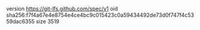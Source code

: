 version https://git-lfs.github.com/spec/v1
oid sha256:f7f4a67e4e8754e4ce4bc9c015423c0a59434492de73d0f747f4c5359dac6355
size 3519
